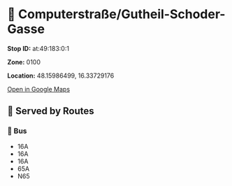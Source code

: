 # 🚉 Computerstraße/Gutheil-Schoder-Gasse


**Stop ID:** at:49:183:0:1

**Zone:** 0100

**Location:** 48.15986499, 16.33729176

[Open in Google Maps](https://www.google.com/maps?q=48.15986499,16.33729176)

## 🚆 Served by Routes

### 🚌 Bus
- 16A
- 16A
- 16A
- 65A
- N65